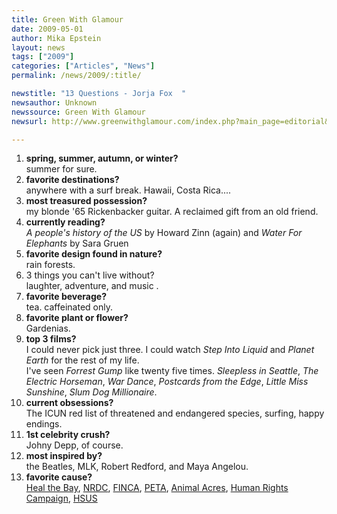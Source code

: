 ```yaml
---
title: Green With Glamour 
date: 2009-05-01
author: Mika Epstein
layout: news
tags: ["2009"]
categories: ["Articles", "News"]
permalink: /news/2009/:title/

newstitle: "13 Questions - Jorja Fox  "
newsauthor: Unknown  
newssource: Green With Glamour  
newsurl: http://www.greenwithglamour.com/index.php?main_page=editorial&e=questions&c=13_jorja_fox  

---
```


1. **spring, summer, autumn, or winter?**  
summer for sure.  
1. **favorite destinations?**  
anywhere with a surf break. Hawaii, Costa Rica....  
1. **most treasured possession?**  
my blonde '65 Rickenbacker guitar. A reclaimed gift from an old friend.  
1. **currently reading?**  
*A people's history of the US* by Howard Zinn (again) and *Water For Elephants* by Sara Gruen  
1. **favorite design found in nature?**  
rain forests.  
1. 3 things you can't live without?  
laughter, adventure, and music .  
1. **favorite beverage?**  
tea. caffeinated only.  
1. **favorite plant or flower?**  
Gardenias.  
1. **top 3 films?**  
I could never pick just three. I could watch *Step Into Liquid* and *Planet Earth* for the rest of my life.  
I've seen *Forrest Gump* like twenty five times. *Sleepless in Seattle*, *The Electric Horseman*, *War Dance*, *Postcards from the Edge*, *Little Miss Sunshine*, *Slum Dog Millionaire*.  
1. **current obsessions?**  
The ICUN red list of threatened and endangered species, surfing, happy endings.  
1. **1st celebrity crush?**  
Johny Depp, of course.  
1. **most inspired by?**  
the Beatles, MLK, Robert Redford, and Maya Angelou.  
1. **favorite cause?**  
[Heal the Bay](http://www.healthebay.org/), [NRDC](http://www.nrdc.org/), [FINCA](http://www.villagebanking.org/site/c.erKPI2PCIoE/b.2394109/k.BEA3/Home.htm), [PETA](http://www.peta.org/), [Animal Acres](http://www.animalacres.org/), [Human Rights Campaign](http://www.hrc.org/), [HSUS](http://www.hsus.org/ )
